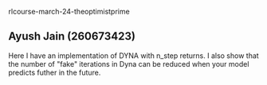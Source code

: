 rlcourse-march-24-theoptimistprime

Ayush Jain (260673423)
-------------------------------------

Here I have an implementation of DYNA with n_step returns. I also show that the number of "fake" iterations in Dyna can be reduced when your model predicts futher in the future. 